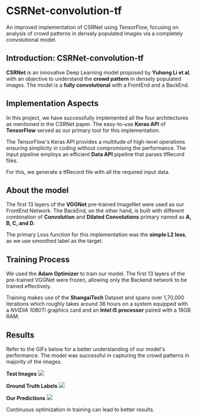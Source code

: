 
# CSRNet-convolution-tf
An improved implementation of CSRNet using TensorFlow, focusing on analysis of crowd patterns in densely populated images via a completely convolutional model.

## Introduction: CSRNet-convolution-tf
**CSRNet** is an innovative Deep Learning model proposed by **Yuhong Li et al.** with an objective to understand the **crowd pattern** in densely populated images. The model is a **fully convolutional** with a FrontEnd and a BackEnd.

## Implementation Aspects
In this project, we have successfully implemented all the four architectures as mentioned in the CSRNet paper. The easy-to-use **Keras API** of **TensorFlow** served as our primary tool for this implementation.

The TensorFlow's Keras API provides a multitude of high-level operations ensuring simplicity in coding without compromising the performance.
The Input pipeline employs an efficient **Data API** pipeline that parses tfRecord files.

For this, we generate a tfRecord file with all the required input data.

## About the model
The first 13 layers of the **VGGNet** pre-trained ImageNet were used as our FrontEnd Network. The BackEnd, on the other hand, is built with different combination of **Convolution** and **Dilated Convolutions** primary named as **A, B, C, and D**.

The primary Loss function for this implementation was the **simple L2 loss**, as we use smoothed label as the target.

## Training Process
We used the **Adam Optimizer** to train our model. The first 13 layers of the pre-trained VGGNet were frozen, allowing only the Backend network to be trained effectively.

Training makes use of the **ShangaiTech** Dataset and spans over 1,70,000 iterations which roughly takes around 36 hours on a system equipped with a *NVIDIA 1080Ti* graphics card and an **Intel i5 processor** paired with a 16GB RAM.

## Results
Refer to the GIFs below for a better understanding of our model's performance. The model was successful in capturing the crowd patterns in majority of the images.

**Test Images**
![](images.gif)

**Ground Truth Labels**
![](labels.gif)

**Our Predictions**
![](predictions.gif)

Continuous optimization in training can lead to better results.